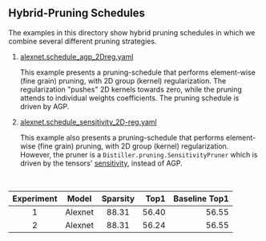 ## Hybrid-Pruning Schedules

The examples in this directory show hybrid pruning schedules in which we combine several different pruning strategies.

1. [alexnet.schedule_agp_2Dreg.yaml](https://github.com/NervanaSystems/distiller/blob/master/examples/hybrid/alexnet.schedule_agp_2Dreg.yaml)

    This example presents a pruning-schedule that performs element-wise (fine grain) pruning, 
    with 2D group (kernel) regularization.  The regularization "pushes" 2D kernels towards zero, while
    the pruning attends to individual weights coefficients.  The pruning schedule is driven by AGP.
2. [alexnet.schedule_sensitivity_2D-reg.yaml](https://github.com/NervanaSystems/distiller/blob/master/examples/hybrid/alexnet.schedule_sensitivity_2D-reg.yaml)

    This example also presents a pruning-schedule that performs element-wise (fine grain) pruning, 
    with 2D group (kernel) regularization.  However, the pruner is a `Distiller.pruning.SensitivityPruner` which is
    driven by the tensors' [sensitivity](https://nervanasystems.github.io/distiller/algo_pruning.html#sensitivity-pruner), instead of AGP.

<br>

|Experiment| Model | Sparsity  | Top1  | Baseline Top1
| :---: | --- | :---: |    ---: |  ---: |
|1| Alexnet | 88.31| 56.40 | 56.55
|2| Alexnet | 88.31| 56.24 | 56.55